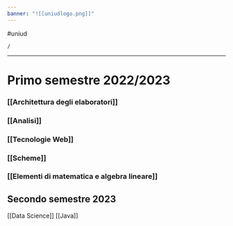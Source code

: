 ```yaml
---
banner: "![[uniudlogo.png]]"
---
```


#uniud



```ActivityHistory
/
```



---
# Primo semestre 2022/2023
### [[Architettura degli elaboratori]]
### [[Analisi]]
### [[Tecnologie Web]]
### [[Scheme]]
### [[Elementi di matematica e algebra lineare]]

## Secondo semestre 2023
[[Data Science]]
[[Java]]
